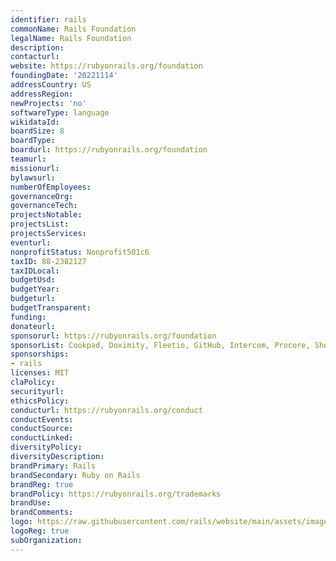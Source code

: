 ```yaml
---
identifier: rails
commonName: Rails Foundation
legalName: Rails Foundation
description:
contacturl:
website: https://rubyonrails.org/foundation
foundingDate: '20221114'
addressCountry: US
addressRegion:
newProjects: 'no'
softwareType: language
wikidataId:
boardSize: 8
boardType:
boardurl: https://rubyonrails.org/foundation
teamurl:
missionurl:
bylawsurl:
numberOfEmployees:
governanceOrg:
governanceTech:
projectsNotable:
projectsList:
projectsServices:
eventurl:
nonprofitStatus: Nonprofit501c6
taxID: 88-2382127
taxIDLocal:
budgetUsd:
budgetYear:
budgeturl:
budgetTransparent:
funding:
donateurl:
sponsorurl: https://rubyonrails.org/foundation
sponsorList: Cookpad, Doximity, Fleetio, GitHub, Intercom, Procore, Shopify, 37signals
sponsorships:
- rails
licenses: MIT
claPolicy:
securityurl:
ethicsPolicy:
conducturl: https://rubyonrails.org/conduct
conductEvents:
conductSource:
conductLinked:
diversityPolicy:
diversityDescription:
brandPrimary: Rails
brandSecondary: Ruby on Rails
brandReg: true
brandPolicy: https://rubyonrails.org/trademarks
brandUse:
brandComments:
logo: https://raw.githubusercontent.com/rails/website/main/assets/images/logo.svg
logoReg: true
subOrganization:
---
```


